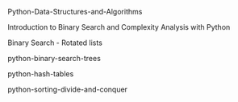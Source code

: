 Python-Data-Structures-and-Algorithms

Introduction to Binary Search and Complexity Analysis with Python

Binary Search - Rotated lists

python-binary-search-trees

python-hash-tables

python-sorting-divide-and-conquer

